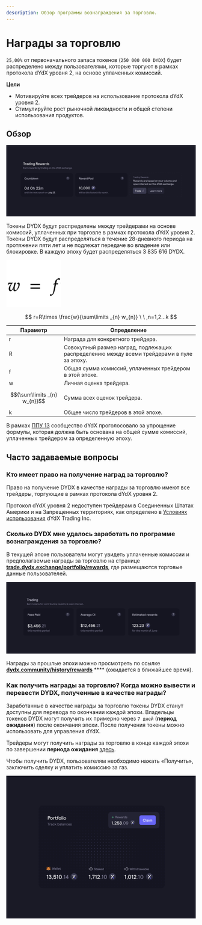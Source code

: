 ```yaml
---
description: Обзор программы вознаграждения за торговлю.
---
```


# Награды за торговлю

`25,00%` от первоначального запаса токенов (`250 000 000 DYDX`) будет распределено между пользователями, которые торгуют в рамках протокола dYdX уровня 2, на основе уплаченных комиссий.

**Цели**

* Мотивируйте всех трейдеров на использование протокола dYdX уровня 2.
* Стимулируйте рост рыночной ликвидности и общей степени использования продуктов.

## **Обзор**

![Торгуйте на базе протокола dYdX уровня 2 и получайте за это награды](<../.gitbook/assets/image (14) (2) (1).png>)

Токены DYDX будут распределены между трейдерами на основе комиссий, уплаченных при торговле в рамках протокола dYdX уровня 2. Токены DYDX будут распределяться в течение 28-дневного периода на протяжении пяти лет и не подлежат передаче во владение или блокировке. В каждую эпоху будет распределяться 3 835 616 DYDX.

![](<../.gitbook/assets/Screenshot 2022-08-12 at 17.50.17.png>)

$$
 r=R\times \frac{w}{\sum\limits _{n} w_{n}} \ \ ,n=1,2...k
 $$

| Параметр | Определение |
| ---------------------------- | ----------------------------------------------------------------------- |
| r | Награда для конкретного трейдера. |
| R | Совокупный размер наград, подлежащих распределению между всеми трейдерами в пуле за эпоху. |
| f | Общая сумма комиссий, уплаченных трейдером в этой эпохе. |
| w | Личная оценка трейдера. |
| $${\sum\limits _{n} w_{n}}$$ | Сумма всех оценок трейдера. |
| k | Общее число трейдеров в этой эпохе. |

В рамках [ППУ 13](https://github.com/dydxfoundation/dip/blob/master/content/dips/DIP-13.md) сообщество dYdX проголосовало за упрощение формулы, которая должна быть основана на общей сумме комиссий, уплаченных трейдером за определенную эпоху.

## Часто задаваемые вопросы

### Кто имеет право на получение наград за торговлю?

Право на получение DYDX в качестве награды за торговлю имеют все трейдеры, торгующие в рамках протокола dYdX уровня 2.

Протокол dYdX уровня 2 недоступен трейдерам в Соединенных Штатах Америки и на Запрещенных территориях, как определено в [Условиях использования](https://dydx.exchange/terms) dYdX Trading Inc.

### Сколько DYDX мне удалось заработать по программе вознаграждения за торговлю?

В текущей эпохе пользователи могут увидеть уплаченные комиссии и предполагаемые награды за торговлю на странице [**trade.dydx.exchange/portfolio/rewards**](https://trade.dydx.exchange/portfolio/rewards), где размещаются торговые данные пользователей.

![Информация о наградах за текущую эпоху](<../.gitbook/assets/image (18).png>)

Награды за прошлые эпохи можно просмотреть по ссылке [**dydx.community/history/rewards**](https://dydx.community/history/rewards) \*\*\*\* (ожидается в ближайшее время).

### Как получить награды за торговлю? Когда можно вывести и перевести DYDX, полученные в качестве награды?

Заработанные в качестве награды за торговлю токены DYDX станут доступны для перевода по окончании каждой эпохи. Владельцы токенов DYDX могут получить их примерно через `7 дней` (**период ожидания**) после окончания эпохи. После получения токены можно использовать для управления dYdX.

Трейдеры могут получить награды за торговлю в конце каждой эпохи по завершении **периода ожидания** [здесь](https://dydx.community/dashboard).

Чтобы получить DYDX, пользователям необходимо нажать «Получить», заключить сделку и уплатить комиссию за газ.

![Обзор портфеля наград](<../.gitbook/assets/image (20).png>)

